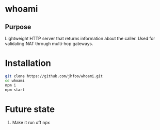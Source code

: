 # whoami
## Purpose
Lightweight HTTP server that returns information about the caller. Used for validating NAT through multi-hop gateways.

# Installation
```sh
git clone https://github.com/jhfoo/whoami.git
cd whoami
npm i
npm start
```

# Future state
1. Make it run off npx